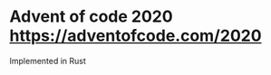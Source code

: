 Advent of code 2020 <https://adventofcode.com/2020>
===================================================

Implemented in Rust


